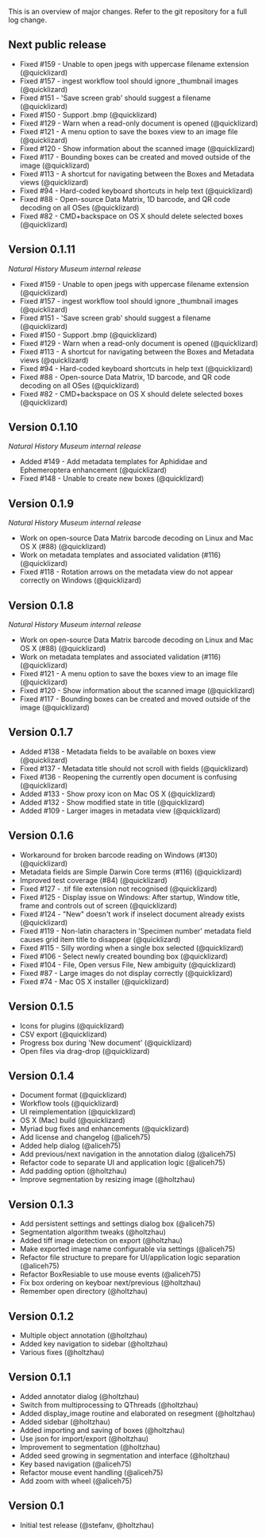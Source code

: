 This is an overview of major changes. Refer to the git repository for a full log change.

Next public release
-------------
- Fixed #159 - Unable to open jpegs with uppercase filename extension (@quicklizard)
- Fixed #157 - ingest workflow tool should ignore _thumbnail images (@quicklizard)
- Fixed #151 - 'Save screen grab' should suggest a filename (@quicklizard)
- Fixed #150 - Support .bmp (@quicklizard)
- Fixed #129 - Warn when a read-only document is opened (@quicklizard)
- Fixed #121 - A menu option to save the boxes view to an image file (@quicklizard)
- Fixed #120 - Show information about the scanned image (@quicklizard)
- Fixed #117 - Bounding boxes can be created and moved outside of the image (@quicklizard)
- Fixed #113 - A shortcut for navigating between the Boxes and Metadata views (@quicklizard)
- Fixed #94 - Hard-coded keyboard shortcuts in help text (@quicklizard)
- Fixed #88 - Open-source Data Matrix, 1D barcode, and QR code decoding on all OSes (@quicklizard)
- Fixed #82 - CMD+backspace on OS X should delete selected boxes (@quicklizard)

Version 0.1.11
-------------
*Natural History Museum internal release*
- Fixed #159 - Unable to open jpegs with uppercase filename extension (@quicklizard)
- Fixed #157 - ingest workflow tool should ignore _thumbnail images (@quicklizard)
- Fixed #151 - 'Save screen grab' should suggest a filename (@quicklizard)
- Fixed #150 - Support .bmp (@quicklizard)
- Fixed #129 - Warn when a read-only document is opened (@quicklizard)
- Fixed #113 - A shortcut for navigating between the Boxes and Metadata views (@quicklizard)
- Fixed #94 - Hard-coded keyboard shortcuts in help text (@quicklizard)
- Fixed #88 - Open-source Data Matrix, 1D barcode, and QR code decoding on all OSes (@quicklizard)
- Fixed #82 - CMD+backspace on OS X should delete selected boxes (@quicklizard)

Version 0.1.10
-------------
*Natural History Museum internal release*
- Added #149 - Add metadata templates for Aphididae and Ephemeroptera enhancement (@quicklizard)
- Fixed #148 - Unable to create new boxes (@quicklizard)

Version 0.1.9
-------------
*Natural History Museum internal release*
- Work on open-source Data Matrix barcode decoding on Linux and Mac OS X (#88) (@quicklizard)
- Work on metadata templates and associated validation (#116) (@quicklizard)
- Fixed #118 - Rotation arrows on the metadata view do not appear correctly on Windows (@quicklizard)

Version 0.1.8
-------------
*Natural History Museum internal release*
- Work on open-source Data Matrix barcode decoding on Linux and Mac OS X (#88) (@quicklizard)
- Work on metadata templates and associated validation (#116) (@quicklizard)
- Fixed #121 - A menu option to save the boxes view to an image file (@quicklizard)
- Fixed #120 - Show information about the scanned image (@quicklizard)
- Fixed #117 - Bounding boxes can be created and moved outside of the image (@quicklizard)

Version 0.1.7
-------------
- Added #138 - Metadata fields to be available on boxes view (@quicklizard)
- Fixed #137 - Metadata title should not scroll with fields (@quicklizard)
- Fixed #136 - Reopening the currently open document is confusing (@quicklizard)
- Added #133 - Show proxy icon on Mac OS X (@quicklizard)
- Added #132 - Show modified state in title (@quicklizard)
- Added #109 - Larger images in metadata view (@quicklizard)

Version 0.1.6
-------------
- Workaround for broken barcode reading on Windows (#130) (@quicklizard)
- Metadata fields are Simple Darwin Core terms (#116) (@quicklizard)
- Improved test coverage (#84) (@quicklizard)
- Fixed #127 - .tif file extension not recognised (@quicklizard)
- Fixed #125 - Display issue on Windows: After startup, Window title, frame and controls out of screen (@quicklizard)
- Fixed #124 - "New" doesn't work if inselect document already exists (@quicklizard)
- Fixed #119 - Non-latin characters in 'Specimen number' metadata field causes grid item title to disappear (@quicklizard)
- Fixed #115 - Silly wording when a single box selected (@quicklizard)
- Fixed #106 - Select newly created bounding box (@quicklizard)
- Fixed #104 - File, Open versus File, New ambiguity (@quicklizard)
- Fixed #87 - Large images do not display correctly (@quicklizard)
- Fixed #74 - Mac OS X installer (@quicklizard)

Version 0.1.5
-------------
- Icons for plugins (@quicklizard)
- CSV export (@quicklizard)
- Progress box during 'New document' (@quicklizard)
- Open files via drag-drop (@quicklizard)

Version 0.1.4
-------------
- Document format (@quicklizard)
- Workflow tools (@quicklizard)
- UI reimplementation (@quicklizard)
- OS X (Mac) build (@quicklizard)
- Myriad bug fixes and enhancements (@quicklizard)
- Add license and changelog (@aliceh75)
- Added help dialog (@aliceh75)
- Add previous/next navigation in the annotation dialog (@aliceh75)
- Refactor code to separate UI and application logic (@aliceh75)
- Add padding option (@holtzhau)
- Improve segmentation by resizing image (@holtzhau)

Version 0.1.3
-------------
- Add persistent settings and settings dialog box (@aliceh75)
- Segmentation algorithm tweaks (@holtzhau)
- Added tiff image detection on export (@holtzhau)
- Make exported image name configurable via settings (@aliceh75)
- Refactor file structure to prepare for UI/application logic separation (@aliceh75)
- Refactor BoxResiable to use mouse events (@aliceh75)
- Fix box ordering on keyboar next/previous (@holtzhau)
- Remember open directory (@holtzhau)

Version 0.1.2
-------------
- Multiple object annotation (@holtzhau)
- Added key navigation to sidebar (@holtzhau)
- Various fixes (@holtzhau)

Version 0.1.1
-------------
- Added annotator dialog (@holtzhau)
- Switch from multiprocessing to QThreads (@holtzhau)
- Added display_image routine and elaborated on resegment (@holtzhau)
- Added sidebar (@holtzhau)
- Added importing and saving of boxes (@holtzhau)
- Use json for import/export (@holtzhau)
- Improvement to segmentation (@holtzhau)
- Added seed growing in segmentation and interface (@holtzhau)
- Key based navigation (@aliceh75)
- Refactor mouse event handling (@aliceh75)
- Add zoom with wheel (@aliceh75)

Version 0.1
-----------
- Initial test release (@stefanv, @holtzhau)

